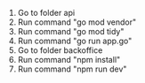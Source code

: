 1. Go to folder api
2. Run command "go mod vendor"
3. Run command "go mod tidy"
4. Run command "go run app.go"
5. Go to folder backoffice
6. Run command "npm install"
7. Run command "npm run dev"